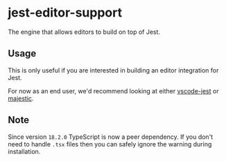 # jest-editor-support

The engine that allows editors to build on top of Jest.

## Usage

This is only useful if you are interested in building an editor integration for
Jest.

For now as an end user, we'd recommend looking at either
[vscode-jest](https://github.com/jest-community/vscode-jest/) or 
[majestic](https://github.com/Raathigesh/majestic/).

## Note

Since version `18.2.0` TypeScript is now a peer dependency. If you don't need to
handle `.tsx` files then you can safely ignore the warning during installation.
